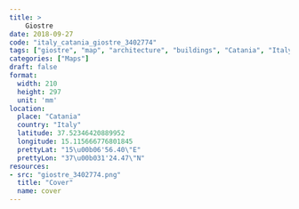 ```yaml
---
title: > 
    Giostre
date: 2018-09-27
code: "italy_catania_giostre_3402774"
tags: ["giostre", "map", "architecture", "buildings", "Catania", "Italy"]
categories: ["Maps"]
draft: false
format:
  width: 210
  height: 297
  unit: 'mm'
location:
  place: "Catania"
  country: "Italy"
  latitude: 37.52346420889952
  longitude: 15.115666776801845
  prettyLat: "15\u00b06'56.40\"E"
  prettyLon: "37\u00b031'24.47\"N"
resources:
- src: "giostre_3402774.png"
  title: "Cover"
  name: cover
---
```

